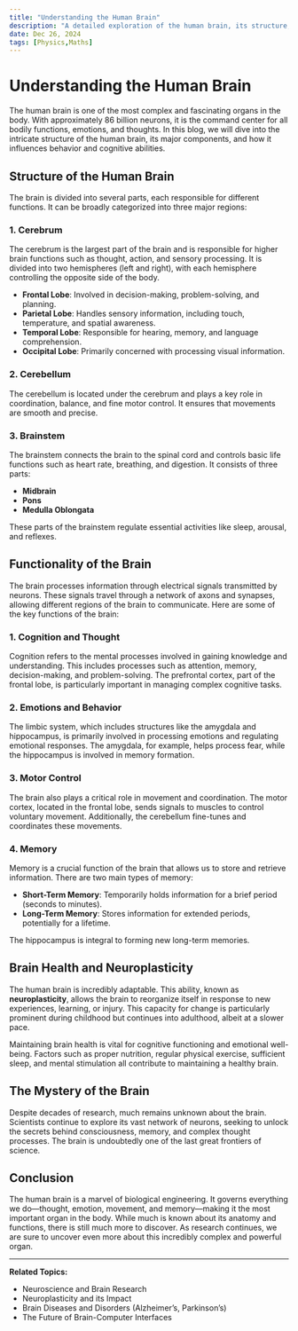```yaml
---
title: "Understanding the Human Brain"
description: "A detailed exploration of the human brain, its structure, functions, and how it influences our behavior, emotions, and cognitive abilities."
date: Dec 26, 2024
tags: [Physics,Maths]
---
```


# Understanding the Human Brain

The human brain is one of the most complex and fascinating organs in the body. With approximately 86 billion neurons, it is the command center for all bodily functions, emotions, and thoughts. In this blog, we will dive into the intricate structure of the human brain, its major components, and how it influences behavior and cognitive abilities.

## Structure of the Human Brain

The brain is divided into several parts, each responsible for different functions. It can be broadly categorized into three major regions:

### 1. **Cerebrum**
The cerebrum is the largest part of the brain and is responsible for higher brain functions such as thought, action, and sensory processing. It is divided into two hemispheres (left and right), with each hemisphere controlling the opposite side of the body.

- **Frontal Lobe**: Involved in decision-making, problem-solving, and planning.
- **Parietal Lobe**: Handles sensory information, including touch, temperature, and spatial awareness.
- **Temporal Lobe**: Responsible for hearing, memory, and language comprehension.
- **Occipital Lobe**: Primarily concerned with processing visual information.

### 2. **Cerebellum**
The cerebellum is located under the cerebrum and plays a key role in coordination, balance, and fine motor control. It ensures that movements are smooth and precise.

### 3. **Brainstem**
The brainstem connects the brain to the spinal cord and controls basic life functions such as heart rate, breathing, and digestion. It consists of three parts:
- **Midbrain**
- **Pons**
- **Medulla Oblongata**

These parts of the brainstem regulate essential activities like sleep, arousal, and reflexes.

## Functionality of the Brain

The brain processes information through electrical signals transmitted by neurons. These signals travel through a network of axons and synapses, allowing different regions of the brain to communicate. Here are some of the key functions of the brain:

### 1. **Cognition and Thought**
Cognition refers to the mental processes involved in gaining knowledge and understanding. This includes processes such as attention, memory, decision-making, and problem-solving. The prefrontal cortex, part of the frontal lobe, is particularly important in managing complex cognitive tasks.

### 2. **Emotions and Behavior**
The limbic system, which includes structures like the amygdala and hippocampus, is primarily involved in processing emotions and regulating emotional responses. The amygdala, for example, helps process fear, while the hippocampus is involved in memory formation.

### 3. **Motor Control**
The brain also plays a critical role in movement and coordination. The motor cortex, located in the frontal lobe, sends signals to muscles to control voluntary movement. Additionally, the cerebellum fine-tunes and coordinates these movements.

### 4. **Memory**
Memory is a crucial function of the brain that allows us to store and retrieve information. There are two main types of memory:
- **Short-Term Memory**: Temporarily holds information for a brief period (seconds to minutes).
- **Long-Term Memory**: Stores information for extended periods, potentially for a lifetime.

The hippocampus is integral to forming new long-term memories.

## Brain Health and Neuroplasticity

The human brain is incredibly adaptable. This ability, known as **neuroplasticity**, allows the brain to reorganize itself in response to new experiences, learning, or injury. This capacity for change is particularly prominent during childhood but continues into adulthood, albeit at a slower pace.

Maintaining brain health is vital for cognitive functioning and emotional well-being. Factors such as proper nutrition, regular physical exercise, sufficient sleep, and mental stimulation all contribute to maintaining a healthy brain.

## The Mystery of the Brain

Despite decades of research, much remains unknown about the brain. Scientists continue to explore its vast network of neurons, seeking to unlock the secrets behind consciousness, memory, and complex thought processes. The brain is undoubtedly one of the last great frontiers of science.

## Conclusion

The human brain is a marvel of biological engineering. It governs everything we do—thought, emotion, movement, and memory—making it the most important organ in the body. While much is known about its anatomy and functions, there is still much more to discover. As research continues, we are sure to uncover even more about this incredibly complex and powerful organ.

---

**Related Topics:**
- Neuroscience and Brain Research
- Neuroplasticity and its Impact
- Brain Diseases and Disorders (Alzheimer’s, Parkinson’s)
- The Future of Brain-Computer Interfaces
